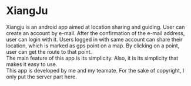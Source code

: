 # XiangJu
Xiangju is an android app aimed at location sharing and guiding. User can create an account by e-mail. After the confirmation of the e-mail address, user can login with it. Users logged in with same account can share their location, which is marked as gps point on a map. By clicking on a point, user can get the route to that point.  
The main feature of this app is its simplicity. Also, it is its simplicity that makes it easy to use.   
This app is developed by me and my teamate. For the sake of copyright, I only put the server part here.
